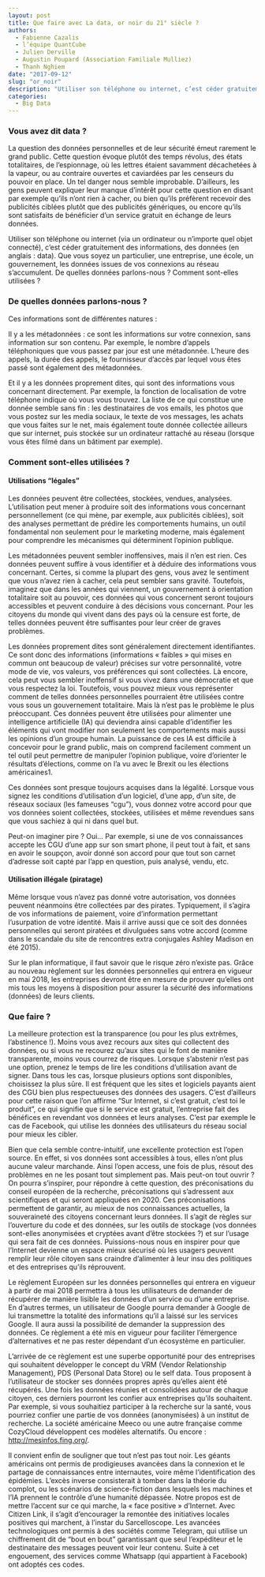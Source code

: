 ```yaml
---
layout: post
title: Que faire avec La data, or noir du 21° siècle ?
authors: 
  - Fabienne Cazalis
  - l’équipe QuantCube
  - Julien Derville
  - Augustin Poupard (Association Familiale Mulliez)
  - Thanh Nghiem 
date: "2017-09-12"
slug: "or_noir"
description: "Utiliser son téléphone ou internet, c’est céder gratuitement des informations, des données. De quelles données parlons-nous ? Comment sont-elles utilisées ?"
categories:
  - Big Data
---
```


### Vous avez dit data ?

La question des données personnelles et de leur sécurité émeut rarement le grand public. Cette question évoque plutôt des temps révolus, des états totalitaires, de l’espionnage, où les lettres étaient savamment décachetées à la vapeur, ou au contraire ouvertes et caviardées par les censeurs du pouvoir en place. Un tel danger nous semble improbable. D’ailleurs, les gens peuvent expliquer leur manque d’intérêt pour cette question en disant par exemple qu’ils n’ont rien à cacher, ou bien qu’ils préfèrent recevoir des publicités ciblées plutôt que des publicités génériques, ou encore qu’ils sont satisfaits de bénéficier d’un service gratuit en échange de leurs données. 

Utiliser son téléphone ou internet (via un ordinateur ou n’importe quel objet connecté), c’est céder gratuitement des informations, des données (en anglais : data). Que vous soyez un particulier, une entreprise, une école, un gouvernement, les données issues de vos connexions au réseau s’accumulent. De quelles données parlons-nous ? Comment sont-elles utilisées ?

### De quelles données parlons-nous ?

Ces informations sont de différentes natures :

Il y a les métadonnées : ce sont les informations sur votre connexion, sans information sur son contenu. Par exemple, le nombre d’appels téléphoniques que vous passez par jour est une métadonnée. L’heure des appels, la durée des appels, le fournisseur d’accès par lequel vous êtes passé sont également des métadonnées. 

Et il y a les données proprement dites, qui sont des informations vous concernant directement. Par exemple, la fonction de localisation de votre téléphone indique où vous vous trouvez. La liste de ce qui constitue une donnée semble sans fin : les destinataires de vos emails, les photos que vous postez sur les media sociaux, le texte de vos messages, les achats que vous faites sur le net, mais également toute donnée collectée ailleurs que sur internet, puis stockée sur un ordinateur rattaché au réseau (lorsque vous êtes filmé dans un bâtiment par exemple). 

### Comment sont-elles utilisées ?

#### Utilisations “légales”

Les données peuvent être collectées, stockées, vendues, analysées. L’utilisation peut mener à produire soit des informations vous concernant personnellement (ce qui mène, par exemple, aux publicités ciblées), soit des analyses permettant de prédire les comportements humains, un outil fondamental non seulement pour le marketing moderne, mais également pour comprendre les mécanismes qui déterminent l’opinion publique.

Les métadonnées peuvent sembler inoffensives, mais il n’en est rien. Ces données peuvent suffire à vous identifier et à déduire des informations vous concernant. Certes, si comme la plupart des gens, vous avez le sentiment que vous n’avez rien à cacher, cela peut sembler sans gravité. Toutefois, imaginez que dans les années qui viennent, un gouvernement à orientation totalitaire soit au pouvoir, ces données qui vous concernent seront toujours accessibles et peuvent conduire à des décisions vous concernant. Pour les citoyens du monde qui vivent dans des pays où la censure est forte, de telles données peuvent être suffisantes pour leur créer de graves problèmes.

Les données proprement dites sont généralement directement identifiantes. Ce sont donc des informations (informations « faibles » qui mises en commun ont beaucoup de valeur) précises sur votre personnalité, votre mode de vie, vos valeurs, vos préférences qui sont collectées. Là encore, cela peut vous sembler inoffensif si vous vivez dans une démocratie et que vous respectez la loi. Toutefois, vous pouvez mieux vous représenter comment de telles données personnelles pourraient être utilisées contre vous sous un gouvernement totalitaire. Mais là n’est pas le problème le plus préoccupant. Ces données peuvent être utilisées pour alimenter une intelligence artificielle (IA) qui deviendra ainsi capable d’identifier les éléments qui vont modifier non seulement les comportements mais aussi les opinions d’un groupe humain. La puissance de ces IA est difficile à concevoir pour le grand public, mais on comprend facilement comment un tel outil peut permettre de manipuler l’opinion publique, voire d’orienter le résultats d’élections, comme on l’a vu avec le Brexit ou les élections américaines1.  

Ces données sont presque toujours acquises dans la légalité. Lorsque vous signez les conditions d’utilisation d’un logiciel, d’une app, d’un site, de réseaux sociaux (les fameuses “cgu”), vous donnez votre accord pour que vos données soient collectées, stockées, utilisées et même revendues sans que vous sachiez à qui ni dans quel but.

Peut-on imaginer pire ? Oui… Par exemple, si une de vos connaissances accepte les CGU d’une app sur son smart phone, il peut tout à fait, et sans en avoir le soupçon, avoir donné son accord pour que tout son carnet d’adresse soit capté par l’app en question, puis analysé, vendu, etc.

#### Utilisation illégale (piratage)

Même lorsque vous n’avez pas donné votre autorisation, vos données peuvent néanmoins être collectées par des pirates. Typiquement, il s’agira de vos informations de paiement, voire d’information permettant l’usurpation de votre identité. Mais il arrive aussi que ce soit des données personnelles qui seront piratées et divulguées sans votre accord (comme dans le scandale du site de rencontres extra conjugales Ashley Madison en été 2015).

Sur le plan informatique, il faut savoir que le risque zéro n’existe pas. Grâce au nouveau règlement sur les données personnelles qui entrera en vigueur en mai 2018, les entreprises devront être en mesure de prouver qu’elles ont mis tous les moyens à disposition pour assurer la sécurité des informations (données) de leurs clients.

### Que faire ?

La meilleure protection est la transparence (ou pour les plus extrêmes, l’abstinence !). Moins vous avez recours aux sites qui collectent des données, ou si vous ne recourez qu’aux sites qui le font de manière transparente, moins vous courrez de risques. Lorsque s’abstenir n’est pas une option, prenez le temps de lire les conditions d’utilisation avant de signer. Dans tous les cas, lorsque plusieurs options sont disponibles, choisissez la plus sûre. Il est fréquent que les sites et logiciels payants aient des CGU bien plus respectueuses des données des usagers. C’est d’ailleurs pour cette raison que l’on affirme “Sur Internet, si c’est gratuit, c’est toi le produit”, ce qui signifie que si le service est gratuit, l’entreprise fait des bénéfices en revendant vos données et leurs analyses. C’est par exemple le cas de Facebook, qui utilise les données des utilisateurs du réseau social pour mieux les cibler.

Bien que cela semble contre-intuitif, une excellente protection est l’open source. En effet, si vos données sont accessibles à tous, elles n’ont plus aucune valeur marchande. Ainsi l’open access, une fois de plus, résout des problèmes en ne les posant tout simplement pas. Mais peut-on tout ouvrir ? On pourra s’inspirer, pour répondre à cette question, des préconisations du conseil européen de la recherche, préconisations qui s’adressent aux scientifiques et qui seront appliquées en 2020. Ces préconisations permettent de garantir, au mieux de nos connaissances actuelles, la souveraineté des citoyens concernant leurs données. Il s’agit de règles sur l’ouverture du code et des données, sur les outils de stockage (vos données sont-elles anonymisées et cryptées avant d’être stockées ?) et sur l’usage qui sera fait de ces données. Puissions-nous nous en inspirer pour que l’Internet devienne un espace mieux sécurisé où les usagers peuvent remplir leur rôle citoyen sans craindre d’alimenter à leur insu des politiques et des entreprises qu’ils réprouvent.

Le règlement Européen sur les données personnelles qui entrera en vigueur à partir de mai 2018 permettra à tous les utilisateurs de demander de récupérer de manière lisible les données d’un service ou d’une entreprise. En d’autres termes, un utilisateur de Google pourra demander à Google de lui transmettre la totalité des informations qu’il a laissé sur les services Google. Il aura aussi la possibilité de demander la suppression des données. Ce règlement a été mis en vigueur pour faciliter l’émergence d’alternatives et ne pas rester dépendant d’un écosystème en particulier.

L’arrivée de ce règlement est une superbe opportunité pour des entreprises qui souhaitent développer le concept du VRM (Vendor Relationship Management), PDS (Personal Data Store) ou le self data. Tous proposent à l’utilisateur de stocker ses données propres après qu’elles aient été récupérés. Une fois les données réunies et consolidées autour de chaque citoyen, ces derniers pourront les confier aux entreprises qu’ils souhaitent. Par exemple, si vous souhaitiez participer à la recherche sur la santé, vous pourriez confier une partie de vos données (anonymisées) à un institut de recherche. La société américaine Meeco ou une autre française comme CozyCloud développent ces modèles alternatifs. Ou encore : http://mesinfos.fing.org/.

Il convient enfin de souligner que tout n’est pas tout noir. Les géants américains ont permis de prodigieuses avancées dans la connexion et le partage de connaissances entre internautes, voire même l’identification des épidémies. L’excès inverse consisterait à tomber dans la théorie du complot, ou les scénarios de science-fiction dans lesquels les machines et l’IA prennent le contrôle d’une humanité dépassée. Notre propos est de mettre l’accent sur ce qui marche, la « face positive » d’Internet. Avec Citizen Link, il s’agit d’encourager la remontée des initiatives locales positives qui marchent, à l’instar du Sarcelloscope. Les avancées technologiques ont permis à des sociétés comme Telegram, qui utilise un chiffrement dit de “bout en bout” garantissant que seul l’expéditeur et le destinataire des messages peuvent voir leur contenu. Suite à cet engouement, des services comme Whatsapp (qui appartient à Facebook) ont adoptés ces codes.
